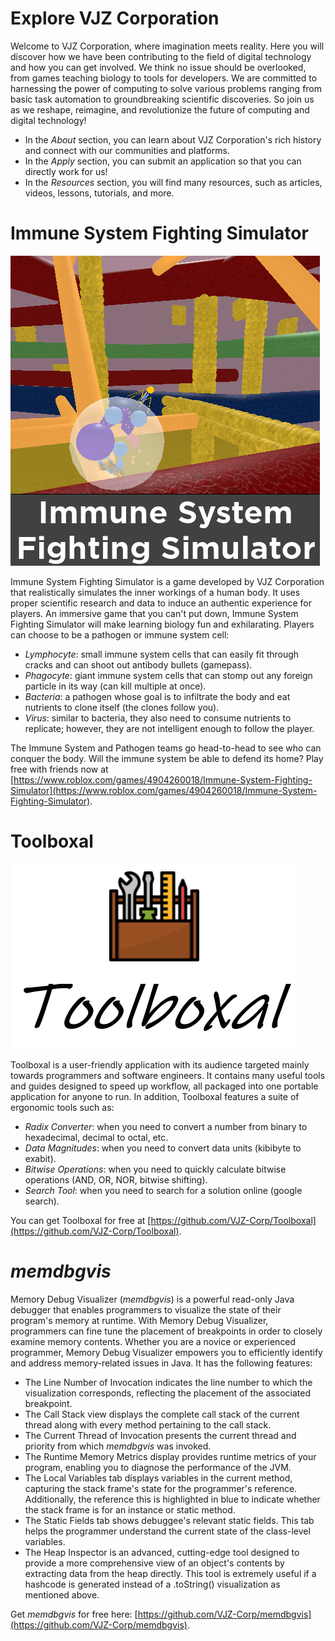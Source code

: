 # Explore VJZ Corporation
Welcome to VJZ Corporation, where imagination meets reality. Here you will discover how we have been contributing to the field of digital technology and how you can get involved. We think no issue should be overlooked, from games teaching biology to tools for developers. We are committed to harnessing the power of computing to solve various problems ranging from basic task automation to groundbreaking scientific discoveries. So join us as we reshape, reimagine, and revolutionize the future of computing and digital technology!

- In the *About* section, you can learn about VJZ Corporation's rich history and connect with our communities and platforms.
- In the *Apply* section, you can submit an application so that you can directly work for us!
- In the *Resources* section, you will find many resources, such as articles, videos, lessons, tutorials, and more.

# Immune System Fighting Simulator
![](/assets/images/immune_system_fighting_sim.png)

Immune System Fighting Simulator is a game developed by VJZ Corporation that realistically simulates the inner workings of a human body. It uses proper scientific research and data to induce an authentic experience for players. An immersive game that you can't put down, Immune System Fighting Simulator will make learning biology fun and exhilarating. Players can choose to be a pathogen or immune system cell:

- *Lymphocyte*: small immune system cells that can easily fit through cracks and can shoot out antibody bullets (gamepass).
- *Phagocyte*: giant immune system cells that can stomp out any foreign particle in its way (can kill multiple at once).
- *Bacteria*: a pathogen whose goal is to infiltrate the body and eat nutrients to clone itself (the clones follow you).
- *Virus*: similar to bacteria, they also need to consume nutrients to replicate; however, they are not intelligent enough to follow the player.

The Immune System and Pathogen teams go head-to-head to see who can conquer the body. Will the immune system be able to defend its home? Play free with friends now at [https://www.roblox.com/games/4904260018/Immune-System-Fighting-Simulator](https://www.roblox.com/games/4904260018/Immune-System-Fighting-Simulator).

# Toolboxal
![](/assets/images/toolboxal.png)

Toolboxal is a user-friendly application with its audience targeted mainly towards programmers and software engineers. It contains many useful tools and guides designed to speed up workflow, all packaged into one portable application for anyone to run. In addition, Toolboxal features a suite of ergonomic tools such as:

- *Radix Converter*: when you need to convert a number from binary to hexadecimal, decimal to octal, etc.
- *Data Magnitudes*: when you need to convert data units (kibibyte to exabit).
- *Bitwise Operations*: when you need to quickly calculate bitwise operations (AND, OR, NOR, bitwise shifting).
- *Search Tool*: when you need to search for a solution online (google search).

You can get Toolboxal for free at [https://github.com/VJZ-Corp/Toolboxal](https://github.com/VJZ-Corp/Toolboxal).

# *memdbgvis*
Memory Debug Visualizer (*memdbgvis*) is a powerful read-only Java debugger that enables programmers to visualize the state of their program's memory at runtime. With Memory Debug Visualizer, programmers can fine tune the placement of breakpoints in order to closely examine memory contents. Whether you are a novice or experienced programmer, Memory Debug Visualizer empowers you to efficiently identify and address memory-related issues in Java. It has the following features:

- The Line Number of Invocation indicates the line number to which the visualization corresponds, reflecting the placement of the associated breakpoint.
- The Call Stack view displays the complete call stack of the current thread along with every method pertaining to the call stack.
- The Current Thread of Invocation presents the current thread and priority from which *memdbgvis* was invoked.
- The Runtime Memory Metrics display provides runtime metrics of your program, enabling you to diagnose the performance of the JVM.
- The Local Variables tab displays variables in the current method, capturing the stack frame's state for the programmer's reference. Additionally, the reference this is highlighted in blue to indicate whether the stack frame is for an instance or static method.
- The Static Fields tab shows debuggee's relevant static fields. This tab helps the programmer understand the current state of the class-level variables.
- The Heap Inspector is an advanced, cutting-edge tool designed to provide a more comprehensive view of an object's contents by extracting data from the heap directly. This tool is extremely useful if a hashcode is generated instead of a .toString() visualization as mentioned above.

Get *memdbgvis* for free here: [https://github.com/VJZ-Corp/memdbgvis](https://github.com/VJZ-Corp/memdbgvis).
